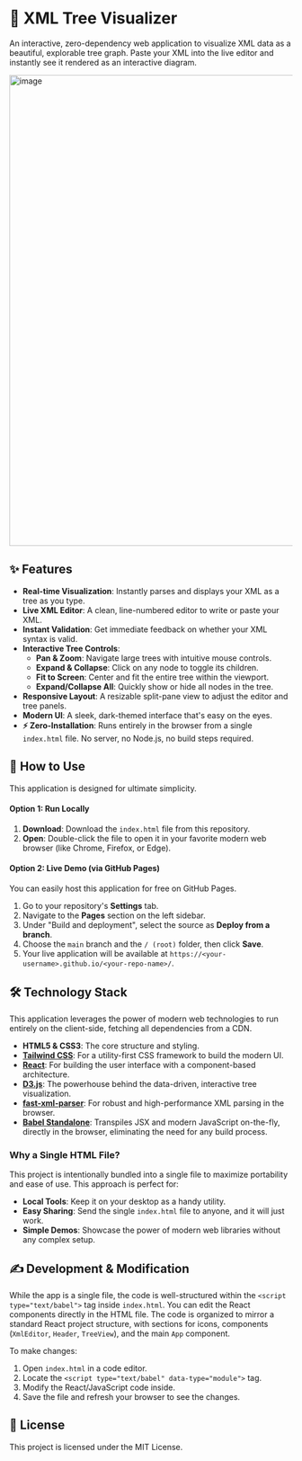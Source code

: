 # 🌲 XML Tree Visualizer

An interactive, zero-dependency web application to visualize XML data as a beautiful, explorable tree graph. Paste your XML into the live editor and instantly see it rendered as an interactive diagram.

<img width="1915" height="838" alt="image" src="https://github.com/user-attachments/assets/6547b32a-4b5f-4057-85fd-fd6343b7faf5" />


## ✨ Features

-   **Real-time Visualization**: Instantly parses and displays your XML as a tree as you type.
-   **Live XML Editor**: A clean, line-numbered editor to write or paste your XML.
-   **Instant Validation**: Get immediate feedback on whether your XML syntax is valid.
-   **Interactive Tree Controls**:
    -   **Pan & Zoom**: Navigate large trees with intuitive mouse controls.
    -   **Expand & Collapse**: Click on any node to toggle its children.
    -   **Fit to Screen**: Center and fit the entire tree within the viewport.
    -   **Expand/Collapse All**: Quickly show or hide all nodes in the tree.
-   **Responsive Layout**: A resizable split-pane view to adjust the editor and tree panels.
-   **Modern UI**: A sleek, dark-themed interface that's easy on the eyes.
-   **⚡ Zero-Installation**: Runs entirely in the browser from a single `index.html` file. No server, no Node.js, no build steps required.

## 🚀 How to Use

This application is designed for ultimate simplicity.

#### Option 1: Run Locally
1.  **Download**: Download the `index.html` file from this repository.
2.  **Open**: Double-click the file to open it in your favorite modern web browser (like Chrome, Firefox, or Edge).

#### Option 2: Live Demo (via GitHub Pages)
You can easily host this application for free on GitHub Pages.
1.  Go to your repository's **Settings** tab.
2.  Navigate to the **Pages** section on the left sidebar.
3.  Under "Build and deployment", select the source as **Deploy from a branch**.
4.  Choose the `main` branch and the `/ (root)` folder, then click **Save**.
5.  Your live application will be available at `https://<your-username>.github.io/<your-repo-name>/`.

## 🛠️ Technology Stack

This application leverages the power of modern web technologies to run entirely on the client-side, fetching all dependencies from a CDN.

-   **HTML5 & CSS3**: The core structure and styling.
-   **[Tailwind CSS](https://tailwindcss.com/)**: For a utility-first CSS framework to build the modern UI.
-   **[React](https://reactjs.org/)**: For building the user interface with a component-based architecture.
-   **[D3.js](https://d3js.org/)**: The powerhouse behind the data-driven, interactive tree visualization.
-   **[fast-xml-parser](https://github.com/NaturalIntelligence/fast-xml-parser)**: For robust and high-performance XML parsing in the browser.
-   **[Babel Standalone](https://babeljs.io/docs/en/babel-standalone)**: Transpiles JSX and modern JavaScript on-the-fly, directly in the browser, eliminating the need for any build process.

### Why a Single HTML File?

This project is intentionally bundled into a single file to maximize portability and ease of use. This approach is perfect for:
-   **Local Tools**: Keep it on your desktop as a handy utility.
-   **Easy Sharing**: Send the single `index.html` file to anyone, and it will just work.
-   **Simple Demos**: Showcase the power of modern web libraries without any complex setup.

## ✍️ Development & Modification

While the app is a single file, the code is well-structured within the `<script type="text/babel">` tag inside `index.html`. You can edit the React components directly in the HTML file. The code is organized to mirror a standard React project structure, with sections for icons, components (`XmlEditor`, `Header`, `TreeView`), and the main `App` component.

To make changes:
1.  Open `index.html` in a code editor.
2.  Locate the `<script type="text/babel" data-type="module">` tag.
3.  Modify the React/JavaScript code inside.
4.  Save the file and refresh your browser to see the changes.

## 📄 License

This project is licensed under the MIT License.
